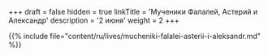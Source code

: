 +++
draft = false
hidden = true
linkTitle = 'Мученики Фалалей, Астерий и Александр'
description = '2 июня'
weight = 2
+++

{{% include file="content/ru/lives/mucheniki-falalei-asterii-i-aleksandr.md" %}}

